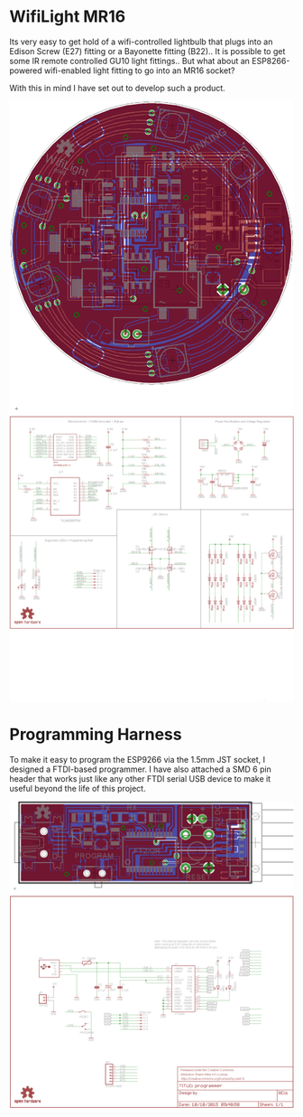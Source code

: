 # WifiLight MR16

Its very easy to get hold of a wifi-controlled lightbulb that plugs into an Edison Screw (E27) fitting or a Bayonette fitting (B22).. It is possible to get some IR remote controlled GU10 light fittings.. But what about an ESP8266-powered wifi-enabled light fitting to go into an MR16 socket?

With this in mind I have set out to develop such a product.

![alt text](https://raw.githubusercontent.com/matthewbaggett/wifi-recessed-lightbulb/mk6/wifilight.brd.png)
![alt text](https://raw.githubusercontent.com/matthewbaggett/wifi-recessed-lightbulb/mk6/wifilight.sch.png)

# Programming Harness

To make it easy to program the ESP9266 via the 1.5mm JST socket, I designed a FTDI-based programmer. I have also attached a SMD 6 pin header that works just like any other FTDI serial USB device to make it useful beyond the life of this project.

![alt text](https://raw.githubusercontent.com/matthewbaggett/wifi-recessed-lightbulb/mk6/programmer.brd.png)
![alt text](https://raw.githubusercontent.com/matthewbaggett/wifi-recessed-lightbulb/mk6/programmer.sch.png)
